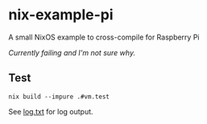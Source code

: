 # nix-example-pi

A small NixOS example to cross-compile for Raspberry Pi

_Currently failing and I'm not sure why._

## Test

```shell
nix build --impure .#vm.test
```

See [log.txt](./log.txt) for log output.
